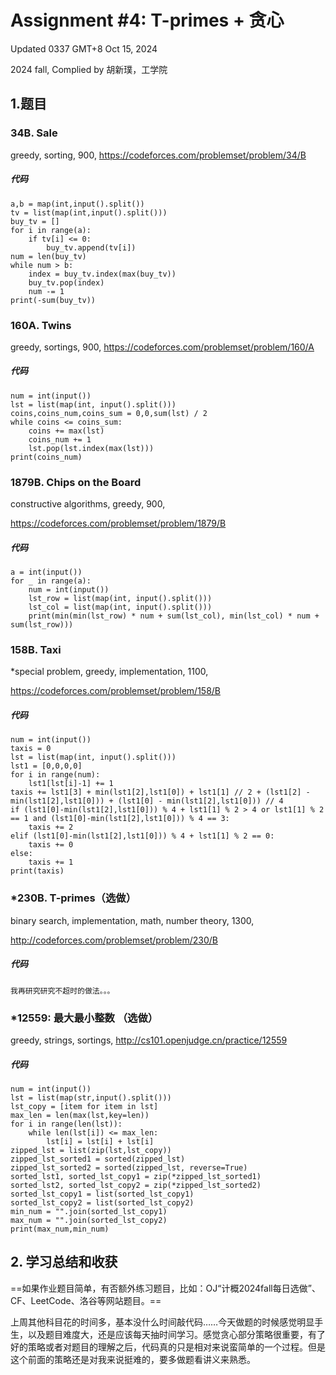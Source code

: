 # Assignment #4: T-primes + 贪心



Updated 0337 GMT+8 Oct 15, 2024

2024 fall, Complied by 胡新璞，工学院



## 1.题目



### 34B. Sale

greedy, sorting, 900, https://codeforces.com/problemset/problem/34/B

##### 代码

```
a,b = map(int,input().split())
tv = list(map(int,input().split()))
buy_tv = []
for i in range(a):
    if tv[i] <= 0:
        buy_tv.append(tv[i])
num = len(buy_tv)
while num > b:
    index = buy_tv.index(max(buy_tv))
    buy_tv.pop(index)
    num -= 1
print(-sum(buy_tv))
```

 

### 160A. Twins

greedy, sortings, 900, https://codeforces.com/problemset/problem/160/A

##### 代码

```
num = int(input())
lst = list(map(int, input().split()))
coins,coins_num,coins_sum = 0,0,sum(lst) / 2
while coins <= coins_sum:
    coins += max(lst)
    coins_num += 1
    lst.pop(lst.index(max(lst)))
print(coins_num)
```



### 1879B. Chips on the Board

constructive algorithms, greedy, 900, 

https://codeforces.com/problemset/problem/1879/B

##### 代码

```
a = int(input())
for _ in range(a):
    num = int(input())
    lst_row = list(map(int, input().split()))
    lst_col = list(map(int, input().split()))
    print(min(min(lst_row) * num + sum(lst_col), min(lst_col) * num + sum(lst_row)))
```





### 158B. Taxi

*special problem, greedy, implementation, 1100, 

https://codeforces.com/problemset/problem/158/B

##### 代码

```
num = int(input())
taxis = 0
lst = list(map(int, input().split()))
lst1 = [0,0,0,0]
for i in range(num):
    lst1[lst[i]-1] += 1
taxis += lst1[3] + min(lst1[2],lst1[0]) + lst1[1] // 2 + (lst1[2] - min(lst1[2],lst1[0])) + (lst1[0] - min(lst1[2],lst1[0])) // 4
if (lst1[0]-min(lst1[2],lst1[0])) % 4 + lst1[1] % 2 > 4 or lst1[1] % 2 == 1 and (lst1[0]-min(lst1[2],lst1[0])) % 4 == 3:
    taxis += 2
elif (lst1[0]-min(lst1[2],lst1[0])) % 4 + lst1[1] % 2 == 0:
    taxis += 0
else:
    taxis += 1
print(taxis)
```



### *230B. T-primes（选做）

binary search, implementation, math, number theory, 1300, 

http://codeforces.com/problemset/problem/230/B

##### 代码

```
我再研究研究不超时的做法。。。
```



### *12559: 最大最小整数 （选做）

greedy, strings, sortings, http://cs101.openjudge.cn/practice/12559

##### 代码

```
num = int(input())
lst = list(map(str,input().split()))
lst_copy = [item for item in lst]
max_len = len(max(lst,key=len))
for i in range(len(lst)):
    while len(lst[i]) <= max_len:
        lst[i] = lst[i] + lst[i]
zipped_lst = list(zip(lst,lst_copy))
zipped_lst_sorted1 = sorted(zipped_lst)
zipped_lst_sorted2 = sorted(zipped_lst, reverse=True)
sorted_lst1, sorted_lst_copy1 = zip(*zipped_lst_sorted1)
sorted_lst2, sorted_lst_copy2 = zip(*zipped_lst_sorted2)
sorted_lst_copy1 = list(sorted_lst_copy1)
sorted_lst_copy2 = list(sorted_lst_copy2)
min_num = "".join(sorted_lst_copy1)
max_num = "".join(sorted_lst_copy2)
print(max_num,min_num)
```





## 2. 学习总结和收获

==如果作业题目简单，有否额外练习题目，比如：OJ“计概2024fall每日选做”、CF、LeetCode、洛谷等网站题目。==

 

上周其他科目花的时间多，基本没什么时间敲代码……今天做题的时候感觉明显手生，以及题目难度大，还是应该每天抽时间学习。感觉贪心部分策略很重要，有了好的策略或者对题目的理解之后，代码真的只是相对来说蛮简单的一个过程。但是这个前面的策略还是对我来说挺难的，要多做题看讲义来熟悉。